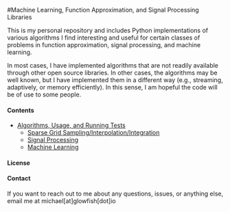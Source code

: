 #Machine Learning, Function Approximation, and Signal Processing Libraries

This is my personal repository and includes Python implementations of various algorithms I find interesting and useful
for certain classes of problems in function approximation, signal processing, and machine learning.

In most cases, I have implemented algorithms that are not readily available through other open source libraries. In other
cases, the algorithms may be well known, but I have implemented them in a different way (e.g., streaming, adaptively, or
memory efficiently). In this sense, I am hopeful the code will be of use to some people.

#### Contents ####
* [Algorithms, Usage, and Running Tests](#Algorithms)
    * [Sparse Grid Sampling/Interpolation/Integration](/code/Sparse_Grid_Interpolation/README.md)
    * [Signal Processing](/code/Signal_Processing/README.md)
    * [Machine Learning](/code/Machine_Learning/README.md)

#### License ####

#### Contact ####
If you want to reach out to me about any questions, issues, or anything else, email me at michael[at]glowfish[dot]io

